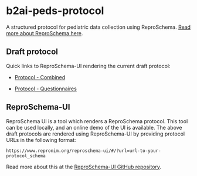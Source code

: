 # b2ai-peds-protocol

A structured protocol for pediatric data collection using ReproSchema. [Read more about ReproSchema here](https://www.repronim.org/reproschema/).

## Draft protocol

Quick links to ReproSchema-UI rendering the current draft protocol:

* [Protocol - Combined](https://www.repronim.org/reproschema-ui/#/activities/0?url=https://raw.githubusercontent.com/kind-lab/b2ai-peds-protocol/2.2.0/peds-protocol-combined/peds-protocol/peds-protocol.json)

* [Protocol - Questionnaires](https://www.repronim.org/reproschema-ui/#/activities/0?url=https://raw.githubusercontent.com/kind-lab/b2ai-peds-protocol/refs/heads/2.2.0/peds-protocol-questionnaires/peds-protocol/peds-protocol.json)




## ReproSchema-UI

ReproSchema UI is a tool which renders a ReproSchema protocol. This tool can be used locally, and an online demo of the UI is available. The above draft protocols are rendered using ReproSchema-UI by providing protocol URLs in the following format:

`https://www.repronim.org/reproschema-ui/#/?url=url-to-your-protocol_schema`

Read more about this at the [ReproSchema-UI GitHub repository](https://github.com/ReproNim/reproschema-ui).
